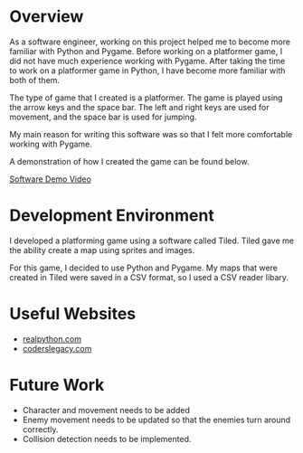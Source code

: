# Overview

As a software engineer, working on this project helped me to become more familiar with Python and Pygame. Before working on a 
platformer game, I did not have much experience working with Pygame. After taking the time to work on a platformer game in
Python, I have become more familiar with both of them.

The type of game that I created is a platformer. The game is played using the arrow keys and the space bar. The left and right keys are used for movement, and the space bar is used for jumping.

My main reason for writing this software was so that I felt more comfortable working with Pygame.

A demonstration of how I created the game can be found below.

[Software Demo Video](http://youtube.link.goes.here)

# Development Environment

I developed a platforming game using a software called Tiled. Tiled gave me the ability create a map using sprites and images.

For this game, I decided to use Python and Pygame. My maps that were created in Tiled were saved in a CSV format, so I used a CSV reader libary.

# Useful Websites

* [realpython.com](https://realpython.com/pygame-a-primer/)
* [coderslegacy.com](https://coderslegacy.com/python/python-pygame-tutorial/)

# Future Work

* Character and movement needs to be added
* Enemy movement needs to be updated so that the enemies turn around correctly.
* Collision detection needs to be implemented.
